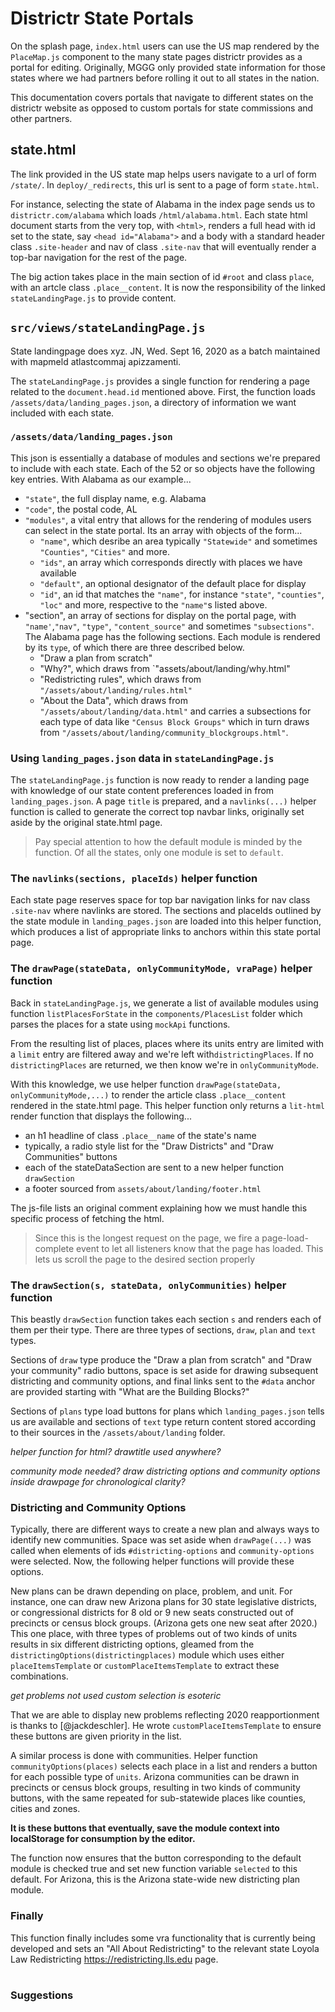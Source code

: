 # Districtr State Portals

On the splash page, `index.html` users can use the US map rendered by the `PlaceMap.js`
component to the many state pages districtr provides as a portal for
editing. Originally, MGGG only provided state information for those states
where we had partners before rolling it out to all states in the nation. 

This documentation covers portals that navigate to different states on
the districtr website as opposed to custom portals for state commissions
and other partners. 

## state.html

The link provided in the US state map helps users navigate to a url of form
`/state/`. In `deploy/_redirects`, this url is sent to a page of form `state.html`.

For instance, selecting the state of Alabama in the index page sends us to
`districtr.com/alabama` which loads `/html/alabama.html`. Each
state html document starts from the very top, with `<html>`, renders
a full head with id set to the state, say `<head id="Alabama">`
and a body with a standard header class `.site-header` and nav of 
class `.site-nav` that will eventually render a top-bar navigation for the
rest of the page.

The big action takes place in the main section of id `#root` and class
`place`, with an artcle class `.place__content`. It is now the 
responsibility of the linked `stateLandingPage.js` to provide content.

## `src/views/stateLandingPage.js`

State landingpage does xyz. JN, Wed. Sept 16, 2020 as a batch
maintained with mapmeld atlastcommaj apizzamenti.

The `stateLandingPage.js` provides a single function for rendering
a page related to the `document.head.id` mentioned above. First, the
function loads `/assets/data/landing_pages.json`, a directory of
information we want included with each state.

### `/assets/data/landing_pages.json`

This json is essentially a database of modules and sections we're
prepared to include with each state. Each of the 52 or so objects
have the following key entries. With Alabama as our example...

- `"state"`, the full display name, e.g. Alabama
- `"code"`, the postal code, AL
- `"modules"`, a vital entry that allows for the rendering of modules users can select
in the state portal. Its an array with objects of the form...
  - `"name"`, which desribe an area typically `"Statewide"` and sometimes `"Counties"`,
`"Cities"` and more. 
  - `"ids"`, an array which corresponds directly with places we have available
  - `"default"`, an optional designator of the default place for display
  - `"id"`, an id that matches the `"name"`, for instance `"state"`, `"counties"`, `"loc"`
and more, respective to the `"name"`s listed above.
- "section", an array of sections for display on the portal page, with `"name'`,`"nav"`,
`"type"`, `"content_source"` and sometimes `"subsections"`. The Alabama page has the
following sections. Each module is rendered by its `type`, of which there are three
described below.
  - "Draw a plan from scratch"
  - "Why?", which draws from `"assets/about/landing/why.html"
  - "Redistricting rules", which draws from  `"/assets/about/landing/rules.html"`
  - "About the Data", which draws from `"/assets/about/landing/data.html"` and carries a
 subsections for each type of data like `"Census Block Groups"` which in turn draws from
 `"/assets/about/landing/community_blockgroups.html"`. 

### Using `landing_pages.json` data in `stateLandingPage.js`

The `stateLandingPage.js` function is now ready to render a landing page with
knowledge of our state content preferences loaded in from `landing_pages.json`.
A page `title` is prepared, and a `navlinks(...)` helper function is called
to generate the correct top navbar links, originally set aside by the original 
state.html page. 

> Pay special attention to how the default module is minded by the function.
Of all the states, only one module is set to `default`. 


### The `navlinks(sections, placeIds)` helper function

Each state page reserves space for top bar navigation links for nav class `.site-nav`
where navlinks are stored. The sections and placeIds outlined by the state module in 
`landing_pages.json` are loaded into this helper function, which produces a list
of appropriate links to anchors within this state portal page. 

### The `drawPage(stateData, onlyCommunityMode, vraPage)` helper function

Back in `stateLandingPage.js`, we generate a list of available modules using function `listPlacesForState`
in the `components/PlacesList` folder which parses the places for a state using `mockApi` functions.

From the resulting list of places, places where its units entry
are limited with a `limit` entry are filtered away and we're left with`districtingPlaces`.
If no `districtingPlaces` are returned, we then know we're in `onlyCommunityMode`. 

With this knowledge, we use helper function `drawPage(stateData, onlyCommunityMode,...)`
to render the article class `.place__content` rendered in the state.html page. This helper
function only returns a `lit-html` render function that displays the following...
- an h1 headline of class `.place__name` of the state's name
- typically, a radio style list for the "Draw Districts" and "Draw Communities" buttons
- each of the stateDataSection are sent to a new helper function `drawSection`
- a footer sourced from `assets/about/landing/footer.html`

The js-file lists an original comment explaining how we must handle this specific process of fetching
the html.

> Since this is the longest request on the page, we fire a page-load-complete event
to let all listeners know that the page has loaded. This lets us scroll the page to
the desired section properly

### The `drawSection(s, stateData, onlyCommunities)` helper function

This beastly `drawSection` function takes each section `s` and renders each of them
per their type. There are three types of sections, `draw`, `plan` and `text` types.

Sections of `draw` type produce the "Draw a plan from scratch" and "Draw your community" radio
buttons, space is set aside for drawing subsequent districting and community options,
and final links sent to the `#data` anchor are provided starting with "What are the Building Blocks?"


Sections of `plans` type load buttons for plans which `landing_pages.json` tells us are
available and sections of `text` type return content stored according to their sources
in the `/assets/about/landing` folder. 

_helper function for html?_ 
_drawtitle used anywhere?_

_community mode needed?_
_draw districting options and community options inside drawpage for chronological clarity?_


### Districting and Community Options

Typically, there are different ways to create a new plan and always ways to
identify new communities. Space was set aside when `drawPage(...)` was called when elements of ids
`#districting-options` and `community-options` were selected. Now, the following helper
functions will provide these options. 

New plans can be drawn depending on place, problem, and unit. For instance, one can draw new
Arizona plans for 30 state legislative districts, or congressional districts for 8 old or 9
new seats constructed out of precincts or census block groups. (Arizona gets one new seat after 2020.)
This one place, with three types of problems out of two kinds of units results in six different
districting options, gleamed from the `districtingOptions(districtingplaces)` module which uses either
`placeItemsTemplate` or `customPlaceItemsTemplate` to extract these combinations. 

_get problems not used_
_custom selection is esoteric_ 

That we are able to display new problems reflecting 2020 reapportionment is thanks to [@jackdeschler].
He wrote `customPlaceItemsTemplate` to ensure these buttons are given priority in the list.

A similar process is done with communities. Helper function `communityOptions(places)` selects
each place in a list and renders a button for each possible type of `units`. Arizona communities
can be drawn in precincts or census block groups, resulting in two kinds of community buttons, 
with the same repeated for sub-statewide places like counties, cities and zones. 


**It is these buttons that eventually, save the module context into localStorage for 
consumption by the editor.**

The function now ensures that the button corresponding to the default module is checked true
and set new function variable `selected` to this default. For Arizona, this is the Arizona state-wide
new districting plan module. 

### Finally

This function finally includes some vra functionality that is currently being developed and sets
an "All About Redistricting" to the relevant state Loyola Law Redistricting https://redistricting.lls.edu page.

# # 

### Suggestions 
